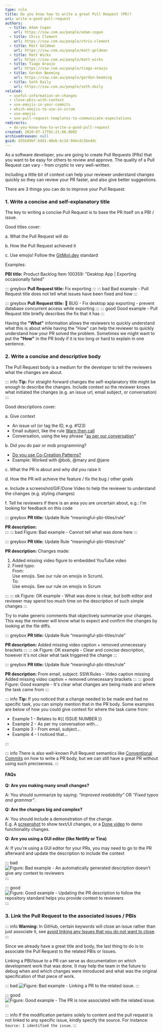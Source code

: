 ```yaml
---
type: rule
title: Do you know how to write a great Pull Request (PR)?
uri: write-a-good-pull-request
authors:
  - title: Adam Cogan
    url: https://ssw.com.au/people/adam-cogan
  - title: Chris Clement
    url: https://ssw.com.au/people/chris-clement
  - title: Matt Goldman
    url: https://ssw.com.au/people/matt-goldman
  - title: Matt Wicks
    url: https://ssw.com.au/people/matt-wicks
  - title: Tiago Araujo
    url: https://ssw.com.au/people/tiago-araujo
  - title: Gordon Beeming
    url: https://ssw.com.au/people/gordon-beeming
  - title: Seth Daily
    url: https://ssw.com.au/people/seth-daily
related:
  - useful-information-on-changes
  - close-pbis-with-context
  - use-emojis-in-your-commits
  - which-emojis-to-use-in-scrum
  - use-emojis
  - use-pull-request-templates-to-communicate-expectations
redirects:
  - do-you-know-how-to-write-a-good-pull-request
created: 2020-07-17T01:21:08.000Z
archivedreason: null
guid: d35b49bf-bdd1-48eb-bc1d-944cdc5be4dc
---
```

As a software developer, you are going to create Pull Requests (PRs) that you want to be easy for others to review and approve. The quality of a Pull Request can vary - from cryptic to very well-written.

Including a little bit of context can help your reviewer understand changes quickly so they can review your PR faster, and also give better suggestions.

There are 3 things you can do to improve your Pull Request:

<!--endintro-->

### 1. Write a concise and self-explanatory title

The key to writing a concise Pull Request is to base the PR itself on a PBI / issue.

Good titles cover:

a. What the Pull Request will do

b. How the Pull Request achieved it

c. Use emojis! Follow the [GitMoji.dev](https://gitmoji.dev) standard

Examples:

**PBI title:** Product Backlog Item 100359: "Desktop App | Exporting occasionally failed"

::: greybox
**Pull Request title:** Fix exporting
:::
::: bad
Bad example - Pull Request title does not tell what issues have been fixed and how
:::

::: greybox
**Pull Request title:** 🐛 BUG - Fix desktop app exporting - prevent database concurrent access while exporting
:::
::: good
Good example - Pull Request title briefly describes the fix that it has
:::

Having the **"What"** information allows the reviewers to quickly understand what this is about while having the "How" can help the reviewer to quickly understand how your PR solved the problem. Sometimes we might want to put the **"How"** in the PR body if it is too long or hard to explain in one sentence.

### 2. Write a concise and descriptive body

The Pull Request body is a medium for the developer to tell the reviewers what the changes are about.

::: info
**Tip:** For straight-forward changes the self-explanatory title might be enough to describe the changes. Include context so the reviewer knows what initiated the changes (e.g. an issue url, email subject, or conversation)
:::

Good descriptions cover:

a. Give context

* An issue url (or tag the ID, e.g. #123)
* Email subject, like the rule [Warn then call](/warn-then-call)
* Conversation, using the key phrase "[as per our conversation](/as-per-our-conversation-emails)"

b. Did you do pair or mob programming?

* [Do you use Co-Creation Patterns?](/do-you-use-co-creation-patterns)
* Example: Worked with @bob, @mary and @jane

c. What the PR is about and why did you raise it

d. How the PR will achieve the feature / fix the bug / other goals

e. Include a screenshot/GIF/Done Video to help the reviewer to understand the changes (e.g. styling changes)

f. Tell he reviewers if there is an area you are uncertain about, e.g.: I'm looking for feedback on this code

::: greybox
**PR title:** Update Rule “meaningful-pbi-titles/rule”

**PR description:**\
:::
::: bad
Figure: Bad example - Cannot tell what was done here
:::

::: greybox
**PR title:** Update Rule “meaningful-pbi-titles/rule”

**PR description:** Changes made:

1. Added missing video figure to embedded YouTube video
2. Fixed typo:\
   From:\
   Use emojis. See our rule on emojis in Scrum).\
   To:\
   Use emojis. See our rule on emojis in Scrum

:::
::: ok
Figure: OK example - What was done is clear, but both editor and reviewer may spend too much time on the description of such simple changes
:::

Try to make generic comments that objectively summarize your changes. This way the reviewer will know what to expect and confirm the changes by looking at the file diffs.

::: greybox
**PR title:** Update Rule “meaningful-pbi-titles/rule”

**PR description:** Added missing video caption + removed unnecessary brackets
:::
::: ok
Figure: OK example - Clear and concise description, however it's not clear what task triggered the change
:::

::: greybox
**PR title:** Update Rule “meaningful-pbi-titles/rule”

**PR description:**
From email, subject: SSW.Rules - Video caption missing
Added missing video caption + removed unnecessary brackets
:::
::: good
Figure: Good example - It's clear what changes are being made and where the task came from
:::

::: info
**Tip:** If you noticed that a change needed to be made and had no specific task, you can simply mention that in the PR body. Some examples are below of how you could give context for where the task came from:

* Example 1 - Relates to #{{ ISSUE NUMBER }}
* Example 2 - As per my conversation with...
* Example 3 - From email, subject...
* Example 4 - I noticed that...

:::

::: info
There is also well-known Pull Request semantics like [Conventional Commits](https://www.conventionalcommits.org/en/v1.0.0/) on how to write a PR body, but we can still have a great PR without using such preciseness.
:::

#### FAQs

**Q: Are you making many small changes?**

A: You should summarize by saying: *“Improved readability”* OR *“Fixed typos and grammar”*.

**Q: Are the changes big and complex?**

A: You should include a demonstration of the change.  
E.g. A [screenshot](/screenshots-avoid-walls-of-text) to show text/UI changes, or a [Done video](/record-a-quick-and-dirty-done-video) to demo functionality changes.

**Q: Are you using a GUI editor (like Netlify or Tina)**

A: If you're using a GUI editor for your PRs, you may need to go to the PR afterward and update the description to include the context

::: bad
![Figure: Bad example - An automatically generated description doesn't give any context to reviewers](cms-bad-example.png)
:::

::: good
![Figure: Good example - Updating the PR description to follow the repository standard helps you provide context to reviewers](cms-good-example.png)
:::

### 3. Link the Pull Request to the associated issues / PBIs

::: info
**Warning:** In GitHub, certain keywords will close an issue rather than just associate it, see [avoid linking any Issues that you do not want to close](/avoid-auto-closing-issues/).
:::

Since we already have a great title and body, the last thing to do is to associate the Pull Request to the related PBIs or Issues.

Linking a PBI/Issue to a PR can serve as documentation on which development work that was done. It may help the team in the future to debug when and which changes were introduced and what was the original specification of that piece of work.

::: bad
![Figure: Bad example - Linking a PR to the related issue.](better-pr-link-issues.png)
:::

::: good
![Figure: Good example - The PR is now associated with the related issue.](better-pr-link-issues-linked.png)
:::

::: info
If the modification pertains solely to content and the pull request is not linked to any specific issue, kindly specify the source. For instance: `Source: I identified the issue`.
:::

